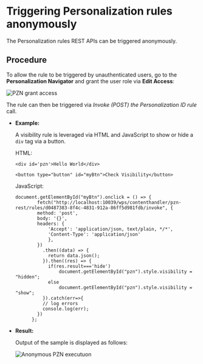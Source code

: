 # Triggering Personalization rules anonymously

The Personalization rules REST APIs can be triggered anonymously.

## Procedure

To allow the rule to be triggered by unauthenticated users, go to the **Personalization Navigator** and grant the user role via **Edit Access**:

![PZN grant access](../images/PZN-grant-access.png) ![]()

The rule can then be triggered via *Invoke \(POST\) the Personalization ID rule* call.

-   **Example:**

    A visibility rule is leveraged via HTML and JavaScript to show or hide a `div` tag via a button.

    HTML:

    ```
    <div id='pzn'>Hello World</div>
    
    <button type="button" id="myBtn">Check Visibility</button>
    ```

    JavaScript:

    ```
    document.getElementById("myBtn").onclick = () => {
            fetch("http://localhost:10039/wps/contenthandler/pzn-rest/rules/d0487383-8f4c-4831-912a-86ff5d981fdb/invoke", {
            method: 'post',
            body: '{}',
            headers: {
                'Accept': 'application/json, text/plain, */*',
                'Content-Type': 'application/json'
                },
            })
              .then((data) => {
                return data.json();
              }).then((res) => {
                if(res.result==='hide')
                    document.getElementById("pzn").style.visibility = "hidden";
                else
                    document.getElementById("pzn").style.visibility = "show";                  
              }).catch(err=>{
              // log errors
              console.log(err);
            })
          };
    ```

-   **Result:**

    Output of the sample is displayed as follows:

    ![Anonymous PZN executuon](../images/anonymous-pzn-execution.png)



